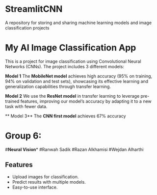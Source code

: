 # StreamlitCNN
A repository for storing and sharing machine learning models and image classification projects

# My AI Image Classification App

This is a project for image classification using Convolutional Neural Networks (CNNs). The project includes 3 different models: 


 **Model 1**
The **MobileNet model** achieves high accuracy (95% on training, 94% on validation and test sets), showcasing its effective learning and generalization capabilities through transfer learning.


**Model 2** 
We use the **ResNet model** in transfer learning to leverage pre-trained features, improving our model’s accuracy by adapting it to a new task with fewer data.

** Model 3**
The **CNN first model** achieves 67% accuracy

# **Group 6:**
#**Neural Vision***
#Ranwah Sadik
#Razan Alkhamisi
#Wejdan Alharthi


## Features
- Upload images for classification.
- Predict results with multiple models.
- Easy-to-use interface.
